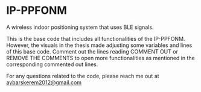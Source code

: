 # IP-PPFONM
A wireless indoor positioning system that uses BLE signals.

This is the base code that includes all functionalities of the IP-PPFONM. However, the visuals in the thesis made adjusting some variables and lines of this base code.
Comment out the lines reading COMMENT OUT or REMOVE THE COMMENTS to open more functionalities as mentioned in the corresponding commented out lines.

For any questions related to the code, please reach me out at aybarskerem2012@gmail.com

